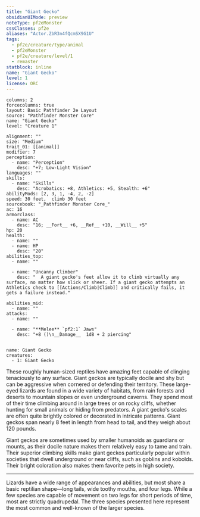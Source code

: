 ```yaml
---
title: "Giant Gecko"
obsidianUIMode: preview
noteType: pf2eMonster
cssClasses: pf2e
aliases: "Actor.ZbR3n4fQcmSX9G1U" 
tags:
  - pf2e/creature/type/animal
  - pf2eMonster
  - pf2e/creature/level/1
  - remaster
statblock: inline
name: "Giant Gecko"
level: 1
license: ORC
---
```


```statblock
columns: 2
forcecolumns: true
layout: Basic Pathfinder 2e Layout
source: "Pathfinder Monster Core"
name: "Giant Gecko"
level: "Creature 1"

alignment: ""
size: "Medium"
trait_01: [[animal]]
modifier: 7
perception:
  - name: "Perception"
    desc: "+7; Low-Light Vision"
languages: ""
skills:
  - name: "Skills"
    desc: "Acrobatics: +8, Athletics: +5, Stealth: +6"
abilityMods: [2, 3, 1, -4, 2, -2]
speed: 30 feet,  climb 30 feet
sourcebook: "_Pathfinder Monster Core_"
ac: 16
armorclass:
  - name: AC
    desc: "16; __Fort__ +6, __Ref__ +10, __Will__ +5"
hp: 20
health:
  - name: ""
  - name: HP
    desc: "20"
abilities_top:
  - name: ""

  - name: "Uncanny Climber"
    desc: "  A giant gecko's feet allow it to climb virtually any surface, no matter how slick or sheer. If a giant gecko attempts an Athletics check to [[Actions/Climb|Climb]] and critically fails, it gets a failure instead."

abilities_mid:
  - name: ""
attacks:
  - name: ""

  - name: "**Melee** `pf2:1` Jaws"
    desc: "+8 ()\n__Damage__  1d8 + 2 piercing"
 
```

```encounter-table
name: Giant Gecko
creatures:
  - 1: Giant Gecko
```



These roughly human-sized reptiles have amazing feet capable of clinging tenaciously to any surface. Giant geckos are typically docile and shy but can be aggressive when cornered or defending their territory. These large-eyed lizards are found in a wide variety of habitats, from rain forests and deserts to mountain slopes or even underground caverns. They spend most of their time climbing around in large trees or on rocky cliffs, whether hunting for small animals or hiding from predators. A giant gecko's scales are often quite brightly colored or decorated in intricate patterns. Giant geckos span nearly 8 feet in length from head to tail, and they weigh about 120 pounds.

Giant geckos are sometimes used by smaller humanoids as guardians or mounts, as their docile nature makes them relatively easy to tame and train. Their superior climbing skills make giant geckos particularly popular within societies that dwell underground or near cliffs, such as goblins and kobolds. Their bright coloration also makes them favorite pets in high society.

* * *

Lizards have a wide range of appearances and abilities, but most share a basic reptilian shape—long tails, wide toothy mouths, and four legs. While a few species are capable of movement on two legs for short periods of time, most are strictly quadrupedal. The three species presented here represent the most common and well-known of the larger species.
